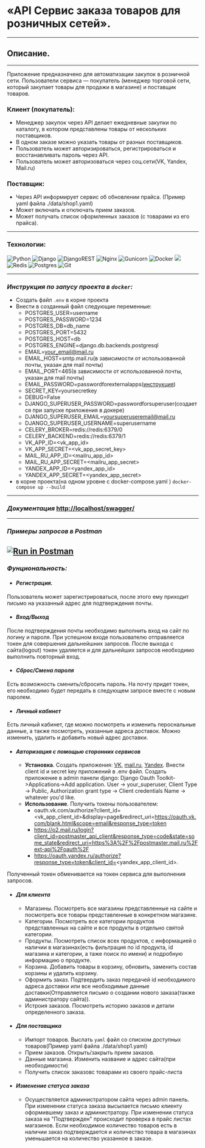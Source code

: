 # «API Сервис заказа товаров для розничных сетей».

---

## Описание.

---

Приложение предназначено для автоматизации закупок в розничной сети. Пользователи сервиса — покупатель (менеджер торговой сети, который закупает товары для продажи в магазине) и поставщик товаров.

### Клиент (покупатель):

* Менеджер закупок через API делает ежедневные закупки по каталогу, в котором представлены товары от нескольких поставщиков.
* В одном заказе можно указать товары от разных поставщиков.
* Пользователь может авторизироваться, регистрироваться и восстанавливать пароль через API.
* Пользователь может авторизоваться через соц.сети(VK, Yandex, Mail.ru)

### Поставщик:

* Через API информирует сервис об обновлении прайса. (Пример yaml файла ./data/shop1.yaml)
* Может включать и отключать прием заказов.
* Может получать список оформленных заказов (с товарами из его прайса).
---

### Технологии: 
![Python](https://img.shields.io/badge/python-3670A0?style=for-the-badge&logo=python&logoColor=ffdd54)
![Django](https://img.shields.io/badge/django-%23092E20.svg?style=for-the-badge&logo=django&logoColor=white)
![DjangoREST](https://img.shields.io/badge/DJANGO-REST-ff1709?style=for-the-badge&logo=django&logoColor=white&color=ff1709&labelColor=gray) 
![Nginx](https://img.shields.io/badge/nginx-%23009639.svg?style=for-the-badge&logo=nginx&logoColor=white)
![Gunicorn](https://img.shields.io/badge/gunicorn-%298729.svg?style=for-the-badge&logo=gunicorn&logoColor=white) 
![Docker](https://img.shields.io/badge/docker-%230db7ed.svg?style=for-the-badge&logo=docker&logoColor=white)
<img src="https://img.shields.io/badge/celery-%2337814A.svg?&style=for-the-badge&logo=celery&logoColor=white" />
![Redis](https://img.shields.io/badge/redis-%23DD0031.svg?style=for-the-badge&logo=redis&logoColor=white)
![Postgres](https://img.shields.io/badge/postgres-%23316192.svg?style=for-the-badge&logo=postgresql&logoColor=white)
![Git](https://img.shields.io/badge/git-%23F05033.svg?style=for-the-badge&logo=git&logoColor=white)

---
### ***Инструкция по запусу проекта в `docker`:***

* Создать файл `.env` в корне проекта
* Внести в созданный файл следующие переменные:
   + POSTGRES_USER=username
   + POSTGRES_PASSWORD=1234
   + POSTGRES_DB=db_name
   + POSTGRES_PORT=5432
   + POSTGRES_HOST=db
   + POSTGRES_ENGINE=django.db.backends.postgresql
   + EMAIL=your_email@mail.ru
   + EMAIL_HOST=smtp.mail.ru(в зависимости от использованной почты, указан для mail почты)
   + EMAIL_PORT=465(в зависимости от использованной почты, указан для mail почты)
   + EMAIL_PASSWORD=passwordforexternalapps([инструкция](https://help.mail.ru/mail/security/protection/external))
   + SECRET_KEY=yoursecretkey
   + DEBUG=False
   + DJANGO_SUPERUSER_PASSWORD=passwordforsuperuser(создается при запуске приложения в докере)
   + DJANGO_SUPERUSER_EMAIL=yoursuperuseremail@mail.ru
   + DJANGO_SUPERUSER_USERNAME=superusername
   + CELERY_BROKER=redis://redis:6379/0
   + CELERY_BACKEND=redis://redis:6379/1
   + VK_APP_ID=<vk_app_id>
   + VK_APP_SECRET=<vk_app_secret_key>
   + MAIL_RU_APP_ID=<mailru_app_id>
   + MAIL_RU_APP_SECRET=<mailru_app_secret>
   + YANDEX_APP_ID=<yandex_app_id>
   + YANDEX_APP_SECRET=<yandex_app_secret>
* в корне проекта(на одном уровне с docker-compose.yaml ) `docker-compose up --build`
---
### ***Документация*** <http://localhost/swagger/>

---
### ***Примеры запросов в Postman***

[![Run in Postman](https://run.pstmn.io/button.svg)](https://app.getpostman.com/run-collection/9a16aad5431624491f22?action=collection%2Fimport)
---

### ***Фунциональность:***

* #### ***Регистрация.***

Пользователь может зарегистрироваться, после этого ему приходит письмо на указанный адрес для подтверждения почты. 
* #### ***Вход/Выход***
После подтверждения почты необходимо выполнить вход на сайт по логину и пароля. При успешном входе пользователю отправляется токен для совершения дальнейшних запросов.
После выхода с сайта(logout) токен удаляется и для дальнейших запросов необходимо выполнить повторный вход.
* #### ***Сброс/Смена пароля***
Есть возможность сменить/сбросить пароль. На почту придет токен, его необходимо будет передать в следующем запросе вместе с новым паролем.
* #### ***Личный кабинет***
Есть личный кабинет, где можно посмотреть и изменить пероснальные данные, а также посмотреть, указанные адреса доставок.
Можно изменить, удалить и добавить  новый адрес доставки.
* #### ***Авторизация с помощью сторонних сервисов***
    * **Установка**.
Создать приложения: [VK](https://vk.com/editapp?act=create), [mail.ru](https://api.mail.ru/sites/my/add/), [Yandex](https://oauth.yandex.com/client/new).
Внести client id и secret key приложений в .env файл.
Создать приложение в admin панели django: Django Oauth Toolkit->Applications->Add application.
User -> your_superuser, Client Type -> Public, Authorization grant type -> Client credentials
Name -> whatever you'd like. 
    * **Использование**. 
Получить токены пользователем:
       * oauth.vk.com/authorize?client_id=<vk_app_client_id>&display=page&redirect_uri=https://oauth.vk.com/blank.html&scope=email&response_type=token
       * https://o2.mail.ru/login?client_id=postmaster_api_client&response_type=code&state=some_state&redirect_uri=https%3A%2F%2Fpostmaster.mail.ru%2Fext-api%2Foauth%2F
       * https://oauth.yandex.ru/authorize?response_type=token&client_id=<yandex_app_client_id>.
      
Полученный токен обменивается на токен сервиса для выполнения запросов. 

* #### ***Для клиента***
  * Магазины. Посмотреть все магазины представленные на сайте и посмотреть все товары представленные в конкретном магазине.
  * Категории. Посмотреть все категории продуктов представленных на сайте и все продукты в отдельно святой категории.
  * Продукты. Посмотреть список всех продуктов, с информацией о наличии в магазинах(есть фильтрация по id продукта, id магазина и категории, а таже поиск по имени) и подробную информацию о продукте.
  * Корзина. Добавить товары в корзину, обновить, заменить состав корзины и удалить корзину.
  * Оформить заказ. Подтвердить заказ передачей id необходимого адреса доставки или все необходимые данные доставки(Отправляется письмо о создании нового заказа(также администратору сайта)).
  * Истроия заказов. Посмотреть историю заказов и детали определенного заказа.
* #### ***Для поставщика***
  * Импорт товаров. Выслать `yaml` файл со списком доступных товаров(Пример yaml файла ./data/shop1.yaml)
  * Прием заказов. Открыть/закрыть прием заказов. 
  * Данные магазина. Изменить название и адрес сайта(при необходимости)
  * Получить список заказовс товарами из своего прайс-листа
* #### ***Изменение статуса заказа***
  * Осуществляется администратором сайта через admin панель. При изменении статуса заказа высылается письмо клиенту оформившему заказ и администратору.
При изменении статуса заказа на "Подтвержден" происходит проверка в прайс листах магазинов. Если необходимое количество товаров есть в наличии заказ подтверждается и количество товара в магазинах уменьшается на количество указанное в заказе. 
